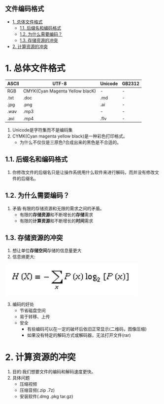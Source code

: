 文件编码格式
---

<!-- TOC -->

- [1. 总体文件格式](#1-总体文件格式)
  - [1.1. 后缀名和编码格式](#11-后缀名和编码格式)
  - [1.2. 为什么需要编码？](#12-为什么需要编码)
  - [1.3. 存储资源的冲突](#13-存储资源的冲突)
- [2. 计算资源的冲突](#2-计算资源的冲突)

<!-- /TOC -->

# 1. 总体文件格式

ASCII|UTF-8|Unicode|GB2312
--|--|--|--
RGB|CMYK(Cyan Magenta Yellow blacK)|-|-
.txt|.doc|.md|-
.jpg|.png|.ai|-
.wav|.mp3|-|-
.avi|.mp4|.flv|-

1. Unicode是字符集而不是编码集
2. CYMK(Cyan magenta yellow black)是一种彩色打印格式。
    + 为什么不仅仅是三原色?合成出来的黑色是不合适的。

## 1.1. 后缀名和编码格式
1. 你修改文件的后缀名只是让操作系统用什么软件来进行解码，而并没有修改文件的后缀名。

## 1.2. 为什么需要编码？
1. 矛盾:有限的存储资源和无限的需求之间的矛盾。
    + 有限的**存储资源**和不断增长的**存储**需求
    + 有限的**计算资源**和不断增长的**时间**需求

## 1.3. 存储资源的冲突
1. 想让单位**存储空间**存储的信息量更大
2. 信息熵更大:

![](img/2.png)

3. 编码的好处
    + 节省磁盘空间
    + 易于转移、上传
    + 安全
        + 有些编码可以在一定的破坏后依旧正常显示(二维码，图像压缩)
        + 如果没有特定的解码方式或解码器，无法打开文件(rar)


# 2. 计算资源的冲突
1. 目的:我们想要文件的编码和解码速度更快。
2. 具体问题
    + 压缩视频
    + 压缩音频(.zip .7z)
    + 安装软件(.dmg .pkg tar.gz)